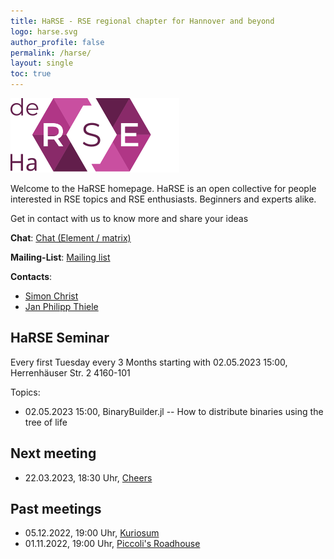 ```yaml
---
title: HaRSE - RSE regional chapter for Hannover and beyond
logo: harse.svg
author_profile: false
permalink: /harse/
layout: single
toc: true
---
```


![](harse.svg)

Welcome to the HaRSE homepage.
HaRSE is an open collective for people interested in RSE topics and RSE enthusiasts.
Beginners and experts alike.

Get in contact with us to know more and share your ideas

**Chat**: [Chat (Element / matrix)](https://element.uni-hannover.de/#/room/#HaRSE:matrix.uni-hannover.de)

**Mailing-List**: [Mailing list](https://listserv.uni-hannover.de/cgi-bin/wa?A0=RSE-HANNOVER-IFAM)

**Contacts**:

 - [Simon Christ](https://www.cell.uni-hannover.de/de/simon-christ)
 - [Jan Philipp Thiele](https://www.ifam.uni-hannover.de/de/thiele)

## HaRSE Seminar

Every first Tuesday every 3 Months starting with 02.05.2023 15:00, Herrenhäuser Str. 2 4160-101

Topics:
- 02.05.2023 15:00, BinaryBuilder.jl -- How to distribute binaries using the tree of life

## Next meeting

- 22.03.2023, 18:30 Uhr, [Cheers](https://cheers-hannover.de/)

## Past meetings

- 05.12.2022, 19:00 Uhr, [Kuriosum](http://www.kuriosum.com/)
- 01.11.2022, 19:00 Uhr, [Piccoli's Roadhouse](https://piccolis-roadhouse.de/home.html)

